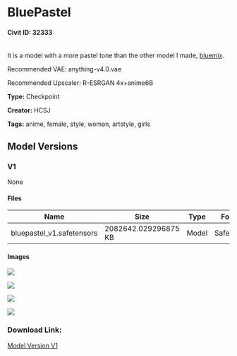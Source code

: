 # BluePastel

#### Civit ID: 32333

<p><br />It is a model with a more pastel tone than the other model I made, <a rel="ugc" href="https://civitai.com/models/29764">bluemix</a>.</p><p>Recommended VAE: anything-v4.0.vae</p><p>Recommended Upscaler: R-ESRGAN 4x+anime6B</p>

**Type:** Checkpoint

**Creator:** HCSJ

**Tags:** anime, female, style, woman, artstyle, girls

## Model Versions

### V1

None

#### Files

| Name | Size | Type | Format | Download Url | AutoV1 | AutoV2 | SHA256 | CRC32 | BLAKE3 |
| --- | --- | --- | --- | --- | --- | --- | --- | --- | --- |
| bluepastel_v1.safetensors | 2082642.029296875 KB | Model | SafeTensor | https://civitai.com/api/download/models/38765 | 640D36D5 | B7A940E8DD | B7A940E8DD36B572D34F3D4527F104CF7691AC6AC32C646453353D4A97C5F24A | 98CC7C79 | 495ECDED938F05A13FE06BA8D2CEB26B50E95309E56F5A3B7853BF8BC3F7FAFD |

#### Images

<p><img src="https://image.civitai.com/xG1nkqKTMzGDvpLrqFT7WA/c1921695-cfac-4101-b9a6-a5365b3c9300/width=450/429555.jpeg" /></p>

<p><img src="https://image.civitai.com/xG1nkqKTMzGDvpLrqFT7WA/0088da0e-975b-48ef-fb35-b964a1b4d000/width=450/429556.jpeg" /></p>

<p><img src="https://image.civitai.com/xG1nkqKTMzGDvpLrqFT7WA/7f4bc269-3f1f-4e0b-b865-bfc07c656400/width=450/429554.jpeg" /></p>

<p><img src="https://image.civitai.com/xG1nkqKTMzGDvpLrqFT7WA/e2dac515-dbf1-4d91-1e7d-98e964588b00/width=450/429557.jpeg" /></p>

### Download Link:

[Model Version V1](https://civitai.com/api/download/models/38765)

